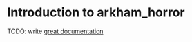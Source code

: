 # Introduction to arkham_horror

TODO: write [great documentation](http://jacobian.org/writing/great-documentation/what-to-write/)
